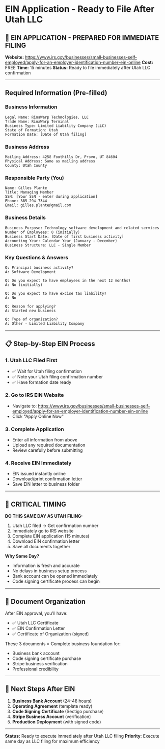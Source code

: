 # EIN Application - Ready to File After Utah LLC

## 🎯 EIN APPLICATION - PREPARED FOR IMMEDIATE FILING

**Website:** https://www.irs.gov/businesses/small-businesses-self-employed/apply-for-an-employer-identification-number-ein-online
**Cost:** FREE
**Time:** 15 minutes
**Status:** Ready to file immediately after Utah LLC confirmation

---

## Required Information (Pre-filled)

### Business Information
```
Legal Name: RinaWarp Technologies, LLC
Trade Name: RinaWarp Terminal
Business Type: Limited Liability Company (LLC)
State of Formation: Utah
Formation Date: [Date of Utah filing]
```

### Business Address
```
Mailing Address: 4258 Foothills Dr, Provo, UT 84604
Physical Address: Same as mailing address
County: Utah County
```

### Responsible Party (You)
```
Name: Gilles Plante
Title: Managing Member
SSN: [Your SSN - enter during application]
Phone: 385-294-7344
Email: gilles.plante@gmail.com
```

### Business Details
```
Business Purpose: Technology software development and related services
Number of Employees: 0 (initially)
Business Start Date: [Date of first business activity]
Accounting Year: Calendar Year (January - December)
Business Structure: LLC - Single Member
```

### Key Questions & Answers
```
Q: Principal business activity?
A: Software Development

Q: Do you expect to have employees in the next 12 months?
A: No (initially)

Q: Do you expect to have excise tax liability?
A: No

Q: Reason for applying?
A: Started new business

Q: Type of organization?
A: Other - Limited Liability Company
```

---

## 📋 Step-by-Step EIN Process

### 1. Utah LLC Filed First
- ✅ Wait for Utah filing confirmation
- ✅ Note your Utah filing confirmation number
- ✅ Have formation date ready

### 2. Go to IRS EIN Website
- Navigate to: https://www.irs.gov/businesses/small-businesses-self-employed/apply-for-an-employer-identification-number-ein-online
- Click "Apply Online Now"

### 3. Complete Application
- Enter all information from above
- Upload any required documentation
- Review carefully before submitting

### 4. Receive EIN Immediately
- EIN issued instantly online
- Download/print confirmation letter
- Save EIN letter to business folder

---

## 🚨 CRITICAL TIMING

**DO THIS SAME DAY AS UTAH FILING:**
1. Utah LLC filed → Get confirmation number
2. Immediately go to IRS website
3. Complete EIN application (15 minutes)
4. Download EIN confirmation letter
5. Save all documents together

**Why Same Day?**
- Information is fresh and accurate
- No delays in business setup process
- Bank account can be opened immediately
- Code signing certificate process can begin

---

## 📁 Document Organization

After EIN approval, you'll have:
- ✅ Utah LLC Certificate
- ✅ EIN Confirmation Letter
- ✅ Certificate of Organization (signed)

These 3 documents = Complete business foundation for:
- Business bank account
- Code signing certificate purchase
- Stripe business verification
- Professional credibility

---

## 🔄 Next Steps After EIN

1. **Business Bank Account** (24-48 hours)
2. **Operating Agreement** (template ready)
3. **Code Signing Certificate** (Sectigo purchase)
4. **Stripe Business Account** (verification)
5. **Production Deployment** (with signed code)

---

**Status:** Ready to execute immediately after Utah LLC filing
**Priority:** Execute same day as LLC filing for maximum efficiency
